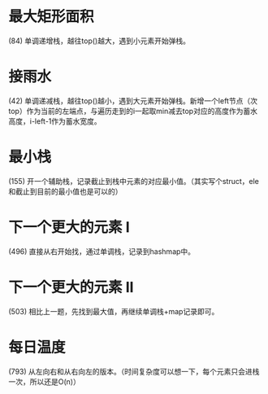 # 最大矩形面积
(84) 单调递增栈，越往top()越大，遇到小元素开始弹栈。

# 接雨水
(42) 单调递减栈，越往top()越小，遇到大元素开始弹栈。新增一个left节点（次top）作为当前的左端点，与遍历走到的i一起取min减去top对应的高度作为蓄水高度，i-left-1作为蓄水宽度。

# 最小栈
(155) 开一个辅助栈，记录截止到栈中元素的对应最小值。（其实写个struct，ele和截止到目前的最小值也是可以的）

# 下一个更大的元素 I
(496) 直接从右开始找，通过单调栈，记录到hashmap中。

# 下一个更大的元素 II
(503) 相比上一题，先找到最大值，再继续单调栈+map记录即可。

# 每日温度
(793) 从左向右和从右向左的版本。（时间复杂度可以想一下，每个元素只会进栈一次，所以还是O(n)）
